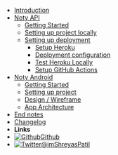- [Introduction](/)
- [Noty API]()
    - [Getting Started](/pages/noty-api/getting-started)
    - [Setting up project locally](/pages/noty-api/setting-up-locally)
    - [Setting up deployment]()
        - [Setup Heroku](/pages/noty-api/setting-up-heroku)
        - [Deployment configuration](/pages/noty-api/deployment-configuration)
        - [Test Heroku Locally](/pages/noty-api/test-heroku-locally)
        - [Setup GitHub Actions](/pages/noty-api/deployment-gh-actions.md)
- [Noty Android]()
    - [Getting Started](/pages/noty-android/getting-started)
    - [Setting up project](/pages/noty-android/setting-up-project)
    - [Design / Wireframe](pages/noty-android/design-wireframe.md)
    - [App Architecture](/pages/noty-android/app-architecture.md)
- [End notes](/pages/finish)
- [Changelog](/pages/changelog)
- **Links**
- [![Github](https://icongr.am/simple/github.svg?color=808080&size=16)Github](https://github.com/patilshreyas/NotyKT)
- [![Twitter](https://icongram.jgog.in/simple/twitter.svg?colored&size=16)@imShreyasPatil](http://twitter.com/imShreyasPatil)